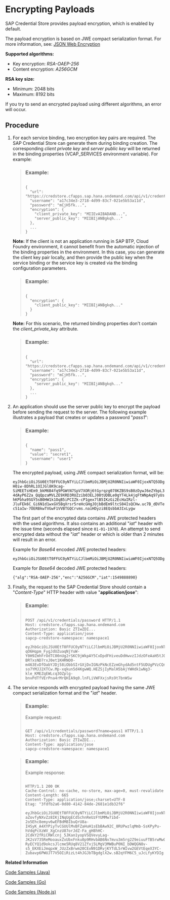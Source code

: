 <!-- loio7202e7a6d3bb44b3ae793e65572e03fa -->

# Encrypting Payloads

SAP Credential Store provides payload encryption, which is enabled by default.

The payload encryption is based on JWE compact serialization format. For more information, see: [JSON Web Encryption](https://tools.ietf.org/html/rfc7516)

**Supported algorithms:**

-   Key encryption: *RSA-OAEP-256*
-   Content encryption: *A256GCM*

**RSA key size:**

-   Minimum: 2048 bits
-   Maximum: 8192 bits

If you try to send an encrypted payload using different algorithms, an error will occur.



<a name="loio7202e7a6d3bb44b3ae793e65572e03fa__section_ork_bsz_tgb"/>

## Procedure

1.  For each service binding, two encryption key pairs are required. The SAP Credential Store can generate them during binding creation. The corresponding *client private key* and *server public key* will be returned in the binding properties \(VCAP\_SERVICES environment variable\). For example:

    > ### Example:  
    > ```
    > 
    > {
    >   "url": "https://credstore.cfapps.sap.hana.ondemand.com/api/v1/credentials",
    >   "username": "a17c34e3-2718-4d99-83c7-021e5b53a11d",
    >   "password": "mCjH5fk...",
    >   "encryption": {
    >     "client_private_key": "MIIEvAIBADANB...",
    >     "server_public_key": "MIIBIjANBgkqh..."
    >   },
    >   ...
    > } 
    > ```

    **Note:** If the client is not an application running in SAP BTP, Cloud Foundry environment, it cannot benefit from the automatic injection of the binding properties in the environment. In this case, you can generate the client key pair locally, and then provide the public key when the service binding or the service key is created via the binding configuration parameters.

    > ### Example:  
    > ```
    > 
    > {
    >   "encryption": {
    >     "client_public_key": "MIIBIjANBgkqh..."
    >   }
    > }
    > ```

    **Note:** For this scenario, the returned binding properties don't contain the *client\_private\_key* attribute.

    > ### Example:  
    > ```
    > 
    > {
    >   "url": "https://credstore.cfapps.sap.hana.ondemand.com/api/v1/credentials",
    >   "username": "a17c34e3-2718-4d99-83c7-021e5b53a11d",
    >   "password": "mCjH5fk...",
    >   "encryption": {
    >     "server_public_key": "MIIBIjANBgkqh..."
    >   },
    >   ...
    > } 
    > ```

2.  An application should use the server public key to encrypt the payload before sending the request to the server. The following example illustrates a payload that creates or updates a password "*pass1*":

    > ### Example:  
    > ```
    > 
    > {
    >   "name": "pass1",
    >   "value": "secret1",
    >   "username": "user1"
    > }
    > ```

    The encrypted payload, using JWE compact serialization format, will be:

    ```
    eyJhbGciOiJSU0EtT0FFUC0yNTYiLCJlbmMiOiJBMjU2R0NNIiwiaWF0IjoxNTQ5ODg4ODkwfQ.K7Ug99QIfpmtZB_6fivr4-H0iw-8DhRL1OIJGl8K9cag-SiMEETsHEm9_bkM6B4fq9PGWtN7SpV7XORj6tGyrqzg078KZBS9sB0zDywJ6eZYbpL3t-4dAyP6Z2a_QqQpzaMVLZE9XRD3RUZzib03ELJ08tUDBLe0gYT4Lk4jqFtWNpAq97yUsgBTtSOM_wFGzg7uV3ewm12yehtJPVurKpvI6MVNrH7XNYJidF-hKPbha9SGY5sB0HW1k1OqB5iPCIZk-cP1gex7lB5IKzGi2EcHaIRzl-JluFEk6C_Gi6N1d1wxGV5BqXrsr5reHcGHgJOjbBdEm9ltcS04IsQCHw.uc7B_dDVTe0yo9tU.H__2OtL3SSaCR6U6KLIIeGlPnbgZzKwbgbglrTU-c51aIw-7OERBkwTVGwF1VVBTGQCrvms.naiHDyzi8EQsbbA3IxLygw
    ```

    The first part of the encrypted data contains JWE protected headers with the used algorithms. It also contains an additional "*iat*" header with the issue time \(seconds elapsed since `01-01-1970`\). An attempt to send encrypted data without the "*iat*" header or which is older than 2 minutes will result in an error.

    Example for *Base64* encoded JWE protected headers:

    ```
    eyJhbGciOiJSU0EtT0FFUC0yNTYiLCJlbmMiOiJBMjU2R0NNIiwiaWF0IjoxNTQ5ODg4ODkwfQ
    ```

    Example for *Base64* decoded JWE protected headers:

    ```
    {"alg":"RSA-OAEP-256","enc":"A256GCM","iat":1549888890}
    ```

3.  Finally, the request to the SAP Credential Store should contain a "*Content-Type*" HTTP header with value "**application/jose**":

    > ### Example:  
    > ```
    > 
    > POST /api/v1/credentials/password HTTP/1.1
    > Host: credstore.cfapps.sap.hana.ondemand.com
    > Authorization: Basic ZTIwZDI...
    > Content-Type: application/jose
    > sapcp-credstore-namespace: namespace1
    > 
    > eyJhbGciOiJSU0EtT0FFUC0yNTYiLCJlbmMiOiJBMjU2R0NNIiwiaWF0IjoxNTQ5ODkwMjAxfQ.juL6oZAkMWSI7cO2QRz-qO6Hqpm_FygJdUZuaqNjYuW-Y0H9ZmhFrOdTC00nUg2rSKC9jWkpAY5CxDpdFHiveuDdHwvzIJdzOFeAaH5tJOqUoj_iD4saWXwzgsJA_EWVmYDCLgBKuwP7Ab76_CVtN9ZNrElC-BRTxsND7rxJ0et1KHRNO0-m463EvDfOabYJDj58iObbSIrGXjDxIGNzPkNcEZzmGhydAd5ntF5UDUgPVzCQnQ0UH2yGv_piJ1NwGho1XKvRKvDSJ25MHQ_rqfbhf_hMaLtHlBcrqUe8f_T6KboocbL4uqXmlYPnZQ0qBED2Z1d0c-so7YMJJ2XTCw.Mp-xqkun5d4KgwWQ.HEZSjIyMalH5bAjYWHdk1wNg3-kle_KMEZqEWLcq3OZplg-bnvPdTfVErPna4rMrQHIA9q0.lnFLiVWFXxjsRs9t7bnWSw
    > ```

4.  The service responds with encrypted payload having the same JWE compact serialization format and the "*iat*" header.

    > ### Example:  
    > Example request:
    > 
    > ```
    > 
    > GET /api/v1/credentials/password?name=pass1 HTTP/1.1
    > Host: credstore.cfapps.sap.hana.ondemand.com
    > Authorization: Basic ZTIwZDI...
    > Content-Type: application/jose
    > sapcp-credstore-namespace: namespace1
    > ```

    > ### Example:  
    > Example response:
    > 
    > ```
    > 
    > HTTP/1.1 200 OK
    > Cache-Control: no-cache, no-store, max-age=0, must-revalidate
    > Content-Length: 665
    > Content-Type: application/jose;charset=UTF-8
    > Etag: "3fdfb2a6-0d80-4142-84de-2681e1db32f6"
    > 
    > eyJhbGciOiJSU0EtT0FFUC0yNTYiLCJlbmMiOiJBMjU2R0NNIiwiaWF0IjoxNTQ5ODk4MTAxfQ.IaAr_Lcv91H-aZovfyNXvZz8IKjINqUgECdSchnReUzFYUMMw7ibd-2o5Ehc8emyv6wEFBdMBIbuQrU8a-IHSyK_A4XYPiyTvCGUUlMvBFZaHuH1sEbBAw92C_8RUPwzlqMmb-SsKPyPu-hVdqPcXzWV_XgCnzU87orJdZ-Fa_gH8hHC-2CdkY2fRiCRWlcnj_5JKan1yopVSQVevyLag-JK2sV735ReMooauxZxUbxFnku0p9RHvbAB6Nv7mvu3m5rg2Z9eiuuFTB5rwMwGb2xk4XotGS5JBB1cPuq0ZiYbPPhDDJomBG1aIGaj89PUvpwSJE1Ul5aipCFJqb3s9g.SGx8AW1GyVxoQtS8.Di3ZQJnec5ASOoQEY4qnuOvRXVbeo1Kyp7OrKh1igBRjLky9A1dfkA-RyECYQ1d9okcsJlcme5RUq8V21Zfxj5LMgV3MWBuP0NI_bDWQGN8v-s5_EKXEiJmqpxW_JUzZxBrwm20CExN91DRvjKYTdL5rWIvw2GEVtEqeX3YC-Zubavp6PWUJT7V5OIiRizLt4hJGJbTBgdglX2w.sB2qYFM6C5_uJcLfyKYDIg
    > ```


**Related Information**  


[Code Samples \(Java\)](code-samples-java-6bdd6c2.md "")

[Code Samples \(Go\)](code-samples-go-475dbb1.md "")

[Code Samples \(Node.js\)](code-samples-node-js-be248d1.md "")

